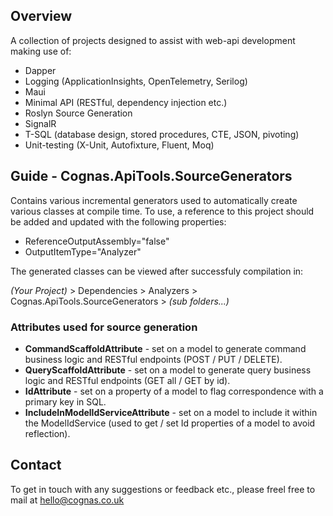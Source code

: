 ## Overview
A collection of projects designed to assist with web-api development making use of:
- Dapper
- Logging (ApplicationInsights, OpenTelemetry, Serilog)
- Maui
- Minimal API (RESTful, dependency injection etc.)
- Roslyn Source Generation
- SignalR
- T-SQL (database design, stored procedures, CTE, JSON, pivoting)
- Unit-testing (X-Unit, Autofixture, Fluent, Moq)

## Guide - Cognas.ApiTools.SourceGenerators
Contains various incremental generators used to automatically create various classes at compile time.
To use, a reference to this project should be added and updated with the following properties:

- ReferenceOutputAssembly="false"
- OutputItemType="Analyzer"

The generated classes can be viewed after successfuly compilation in:

*(Your Project)* > Dependencies > Analyzers > Cognas.ApiTools.SourceGenerators > *(sub folders...)*

### Attributes used for source generation
- **CommandScaffoldAttribute** - set on a model to generate command business logic and RESTful endpoints
(POST / PUT / DELETE).
- **QueryScaffoldAttribute** - set on a model to generate query business logic and RESTful endpoints
(GET all / GET by id).
- **IdAttribute** - set on a property of a model to flag correspondence with a primary key in SQL.
- **IncludeInModelIdServiceAttribute** - set on a model to include it within the ModelIdService
(used to get / set Id properties of a model to avoid reflection).

## Contact
To get in touch with any suggestions or feedback etc., please freel free to mail at hello@cognas.co.uk
